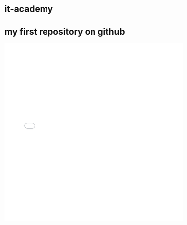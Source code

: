 # it-academy

# my first repository on github

<iframe src="//gifs.com/embed/Jy0zLD?muted=false" frameborder="0" scrolling="no" width="576px" height="576px" style="-webkit-backface-visibility: hidden;-webkit-transform: scale(1);"></iframe>


